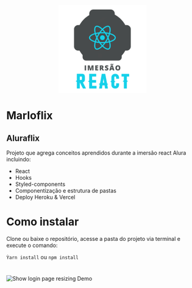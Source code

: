 <div align="center">
  <a href="https://www.alura.com.br/">
    <img src="src/assets/imersao-react-logo.svg" width="230">
  </a>
</div>

# Marloflix
## Aluraflix

Projeto que agrega conceitos aprendidos durante a imersão react Alura incluindo:

- React
- Hooks
- Styled-components
- Componentização e estrutura de pastas
- Deploy Heroku & Vercel

# Como instalar

Clone ou baixe o repositório, acesse a pasta do projeto via terminal e 
execute o comando:

```Ỳarn install``` 
ou
```npm install``` 

# 

![Show login page resizing Demo](src/assets/demo.gif)
